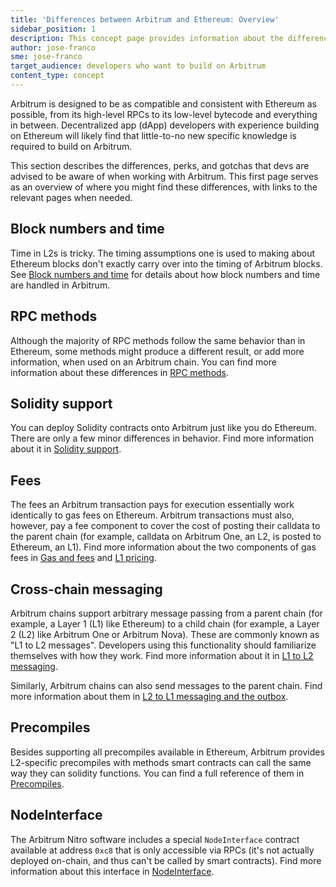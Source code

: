 ```yaml
---
title: 'Differences between Arbitrum and Ethereum: Overview'
sidebar_position: 1
description: This concept page provides information about the differences between Arbitrum and Ethereum so developers can easily understand what to expect when deploying to Arbitrum
author: jose-franco
sme: jose-franco
target_audience: developers who want to build on Arbitrum
content_type: concept
---
```


Arbitrum is designed to be as compatible and consistent with Ethereum as possible, from its high-level RPCs to its low-level bytecode and everything in between. <a data-quicklook-from="dapp">Decentralized app (dApp)</a> developers with experience building on Ethereum will likely find that little-to-no new specific knowledge is required to build on Arbitrum.

This section describes the differences, perks, and gotchas that devs are advised to be aware of when working with Arbitrum. This first page serves as an overview of where you might find these differences, with links to the relevant pages when needed.

## Block numbers and time

Time in L2s is tricky. The timing assumptions one is used to making about Ethereum blocks don't exactly carry over into the timing of Arbitrum blocks. See [Block numbers and time](/build-decentralized-apps/arbitrum-vs-ethereum/02-block-numbers-and-time.md) for details about how block numbers and time are handled in Arbitrum.

## RPC methods

Although the majority of RPC methods follow the same behavior than in Ethereum, some methods might produce a different result, or add more information, when used on an Arbitrum chain. You can find more information about these differences in [RPC methods](/build-decentralized-apps/arbitrum-vs-ethereum/03-rpc-methods.md).

## Solidity support

You can deploy Solidity contracts onto Arbitrum just like you do Ethereum. There are only a few minor differences in behavior. Find more information about it in [Solidity support](/build-decentralized-apps/arbitrum-vs-ethereum/04-solidity-support.md).

## Fees

The fees an Arbitrum transaction pays for execution essentially work identically to gas fees on Ethereum. Arbitrum transactions must also, however, pay a fee component to cover the cost of posting their calldata to the parent chain (for example, calldata on Arbitrum One, an L2, is posted to Ethereum, an L1). Find more information about the two components of gas fees in [Gas and fees](/how-arbitrum-works/gas-fees.md) and [L1 pricing](/how-arbitrum-works/l1-gas-pricing.md).

## Cross-chain messaging

Arbitrum chains support arbitrary message passing from a parent chain (for example, a Layer 1 (L1) like Ethereum) to a child chain (for example, a Layer 2 (L2) like Arbitrum One or Arbitrum Nova). These are commonly known as "L1 to L2 messages". Developers using this functionality should familiarize themselves with how they work. Find more information about it in [L1 to L2 messaging](/how-arbitrum-works/arbos/l1-l2-messaging.md).

Similarly, Arbitrum chains can also send messages to the parent chain. Find more information about them in [L2 to L1 messaging and the outbox](/how-arbitrum-works/arbos/l2-l1-messaging.md).

## Precompiles

Besides supporting all precompiles available in Ethereum, Arbitrum provides L2-specific precompiles with methods smart contracts can call the same way they can solidity functions. You can find a full reference of them in [Precompiles](/build-decentralized-apps/precompiles/01-overview.md).

## NodeInterface

The Arbitrum Nitro software includes a special `NodeInterface` contract available at address `0xc8` that is only accessible via RPCs (it's not actually deployed on-chain, and thus can't be called by smart contracts). Find more information about this interface in [NodeInterface](/build-decentralized-apps/nodeinterface/01-overview.mdx).
